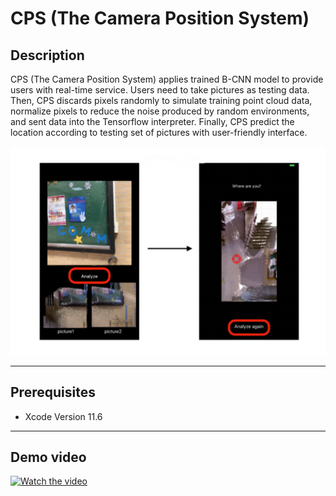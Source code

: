# **CPS (The Camera Position System)** 

## Description

CPS (The Camera Position System) applies trained B-CNN model to provide users with real-time service. Users need to take pictures as testing data. Then, CPS discards pixels randomly to simulate training point cloud data, normalize pixels to reduce the noise produced by random environments, and sent data into the Tensorflow interpreter. Finally, CPS predict the location according to testing set of pictures with user-friendly interface.

![image info](image/description.png)

***

## Prerequisites

+ Xcode Version 11.6

***

## Demo video

[![Watch the video](https://i.imgur.com/vRJmHuf.png?1)](https://drive.google.com/file/d/1LGRuJsA-jR51jpUwZw695J9G2o3ogRd4/view?usp=sharing)
